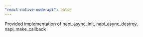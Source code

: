 ```yaml
---
"react-native-node-api": patch
---
```


Provided implementation of napi_async_init, napi_async_destroy, napi_make_callback
